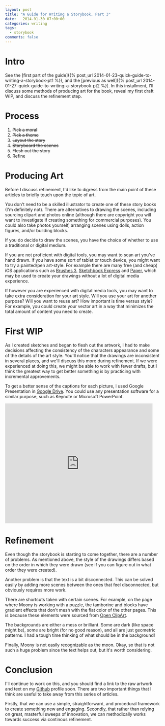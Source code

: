 ```yaml
---
layout: post
title: "A Guide for Writing a Storybook, Part 3"
date:   2014-01-30 07:00:00
categories: writing
tags:
  - storybook
comments: false
---
```


# Intro

See the 
[first part of the guide]({% post_url 2014-01-23-quick-guide-to-writing-a-storybook-pt1 %}), and
the [previous as well]({% post_url 2014-01-27-quick-guide-to-writing-a-storybook-pt2 %}). In this
installment, I'll discuss some methods of producing art for the book,
reveal my first draft WIP, and discuss the refinement step.

# Process

1. <del>Pick a moral</del>
2. <del>Pick a theme</del>
3. <del>Layout the story</del>
4. <del>Storyboard the scenes</del>
5. <del>Flesh out the story</del>
6. Refine

# Producing Art

Before I discuss refinement, I'd like to digress from the main point of
these articles to briefly touch upon the topic of art. 

You don't need to be a skilled illustrator to create one of these story
books (I'm definitely not). There are alternatives to drawing the
scenes, including sourcing clipart and photos online (although there are
copyright you will want to investigate if creating something for
commercial purposes). You could also take photos yourself, arranging
scenes using dolls, action figures, and/or building blocks. 

If you do decide to draw the scenes, you have the choice of whether to
use a traditional or digital medium.

If you are not proficient with digital tools, you may want to scan art
you’ve hand drawn. If you have some sort of tablet or touch device, you
might want to try a painted/pen art-style. For example there are many
free (and cheap) iOS applications such as 
[Brushes 3](https://itunes.apple.com/us/app/brushes-3/id545366251?mt=8), 
[Sketchbook Express](https://itunes.apple.com/us/app/sketchbook-express-for-ipad/id410871280?mt=8)
and
[Paper](https://itunes.apple.com/us/app/paper-by-fiftythree/id506003812?mt=8), 
which may be used to create your drawings without a lot of
digital media experience.

If however you are experienced with digital media tools, you may want to
take extra consideration for your art style. Will you use your art for
another purpose? Will you want to reuse art? How important is time
versus style? For example, you could create your vector art in a way
that minimizes the total amount of content you need to create. 

# First WIP

As I created sketches and began to flesh out the artwork, I had to make
decisions affecting the consistency of the characters appearance and
some of the details of the art style. You'll notice that the drawings
are inconsistent in several places, and we'll discuss this more during
refinement. If we were experienced at doing this, we might be able to
work with fewer drafts, but I think the greatest way to get better
something is by practicing with incremental approvements. 

To get a better sense of the captions for each picture, I used Google
Presentation in [Google Drive](http://drive.google.com). You could use
any presentation software for a similar purpose, such as Keynote or
Microsoft PowerPoint. 

<iframe src="https://docs.google.com/presentation/d/1fLGz41TkzqPEKT5pHnN1xx2anVDw5NqukYnwFsLiJnM/embed?start=false&loop=false&delayms=60000" frameborder="0" width="480" height="389" allowfullscreen="true" mozallowfullscreen="true" webkitallowfullscreen="true"></iframe>

# Refinement

Even though the storybook is starting to come together, there are a
number of problems. As mentioned above, the style of the drawings
differs based on the order in which they were drawn (see if you can
figure out in what order they were created). 

Another problem is that the text is a bit disconnected. This can be
solved easily by adding more scenes between the ones that feel
disconnected, but obviously requires more work. 

There are shortcuts taken with certain scenes. For example, on the page
where Moony is working with a puzzle, the tamborine and blocks have
gradient effects that don't mesh with the flat color of the other pages.
This is because these elements were sourced from 
[Open ClipArt](https://openclipart.org).

The backgrounds are either a mess or brilliant. Some are dark (like
space might be), some are bright (for no good reason), and all are just
geometric patterns. I had a tough time thinking of what should be in the
background!

Finally, Moony is not easily recognizable as the moon. Okay, so that is
not such a huge problem since the text helps out, but it's worth
considering. 

# Conclusion

I'll continue to work on this, and you should find a link to the raw
artwork and text on my [Github](https://github.com/jamiely) profile
soon. There are two important things that I think are useful to take
away from this series of articles. 

Firstly, that we can use a simple, straightforward, and procedural
framework to create something new and engaging. Secondly, that rather
than relying on great, masterful sweeps of innovation, we can
methodically works towards success via continous refinement. 

